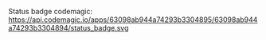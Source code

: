 Status badge codemagic: https://api.codemagic.io/apps/63098ab944a74293b3304895/63098ab944a74293b3304894/status_badge.svg 

